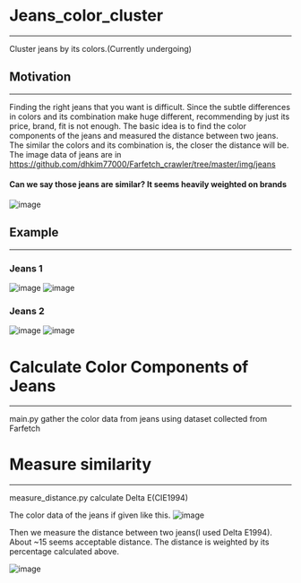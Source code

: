 # Jeans_color_cluster
---
Cluster jeans by its colors.(Currently undergoing)

## Motivation
---
Finding the right jeans that you want is difficult. Since the subtle differences in colors and its combination make huge different, recommending by just its price, brand, fit is not enough. The basic idea is to find the color components of the jeans and measured the distance between two jeans. The similar the colors and its combination is, the closer the distance will be. The image data of jeans are in https://github.com/dhkim77000/Farfetch_crawler/tree/master/img/jeans

#### Can we say those jeans are similar? It seems heavily weighted on brands
![image](https://user-images.githubusercontent.com/89527573/174465967-b865d069-961e-4c5d-a897-42a65c52a1be.png)


## Example
---
### Jeans 1

![image](https://user-images.githubusercontent.com/89527573/174426391-5d03eb07-afad-4a84-8205-3114185a0363.png)
![image](https://user-images.githubusercontent.com/89527573/174426386-ba82cacb-50b1-480a-9222-e260d26b50e6.png)

### Jeans 2

![image](https://user-images.githubusercontent.com/89527573/174426409-b333241d-594c-452d-a035-bd709e0186b4.png)
![image](https://user-images.githubusercontent.com/89527573/174426414-1ab6e0c2-7c77-4c70-8de2-d3b95545e72f.png)

# Calculate Color Components of Jeans
---
main.py gather the color data from jeans using dataset collected from Farfetch

# Measure similarity
---
measure_distance.py calculate Delta E(CIE1994)

The color data of the jeans if given like this.
![image](https://user-images.githubusercontent.com/89527573/174465994-28437ea2-c8a7-47e3-962a-b9a606534dd5.png)

Then we measure the distance between two jeans(I used Delta E1994). About ~15 seems acceptable distance.
The distance is weighted by its percentage calculated above.

![image](https://user-images.githubusercontent.com/89527573/174466169-8b71f740-aead-4a4a-b994-89fdac13e5ed.png)


